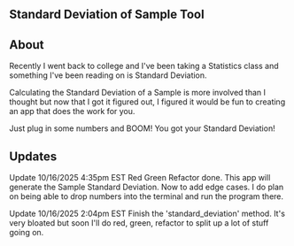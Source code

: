 ## Standard Deviation of Sample Tool

## About
Recently I went back to college and I've been taking a Statistics class and something I've been reading on is Standard Deviation. 

Calculating the Standard Deviation of a Sample is more involved than I thought but now that I got it figured out, I figured it would be fun to creating an app that does the work for you. 

Just plug in some numbers and BOOM! You got your Standard Deviation!

## Updates

Update 10/16/2025 4:35pm EST
Red Green Refactor done. This app will generate the Sample Standard Deviation. Now to add edge cases. I do plan on being able to drop numbers into the terminal and run the program there.

Update 10/16/2025 2:04pm EST
Finish the 'standard_deviation' method. It's very bloated but soon I'll do red, green, refactor to split up a lot of stuff going on.